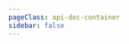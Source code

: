 ```yaml
---
pageClass: api-doc-container
sidebar: false
---
```


<ApiFrame href="../api/components/index.html"></ApiFrame>
